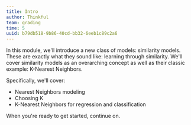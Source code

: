 ```yaml
---
title: Intro
author: Thinkful
team: grading
time: 5
uuid: b79db518-9b86-40cd-bb32-6eeb1c89c2a6
---
```


In this module, we'll introduce a new class of models: similarity models. These are exactly what they sound like: learning through similarity. We'll cover similarity models as an overarching concept as well as their classic example: K-Nearest Neighbors.

Specifically, we'll cover:

* Nearest Neighbors modeling
* Choosing K
* K-Nearest Neighbors for regression and classification

When you're ready to get started, continue on.